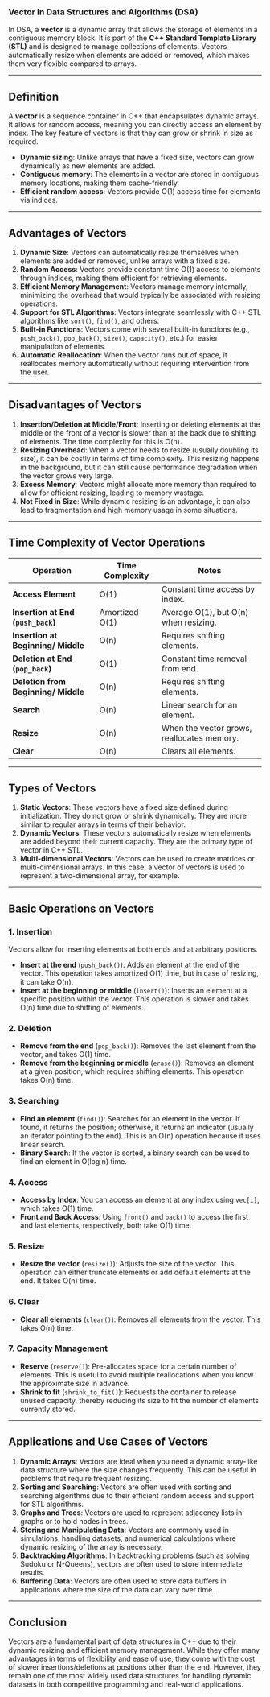 ### **Vector in Data Structures and Algorithms (DSA)**

In DSA, a **vector** is a dynamic array that allows the storage of elements in a contiguous memory block. It is part of the **C++ Standard Template Library (STL)** and is designed to manage collections of elements. Vectors automatically resize when elements are added or removed, which makes them very flexible compared to arrays.

---

## **Definition**

A **vector** is a sequence container in C++ that encapsulates dynamic arrays. It allows for random access, meaning you can directly access an element by index. The key feature of vectors is that they can grow or shrink in size as required.

- **Dynamic sizing**: Unlike arrays that have a fixed size, vectors can grow dynamically as new elements are added.
- **Contiguous memory**: The elements in a vector are stored in contiguous memory locations, making them cache-friendly.
- **Efficient random access**: Vectors provide O(1) access time for elements via indices.

---

## **Advantages of Vectors**

1. **Dynamic Size**: Vectors can automatically resize themselves when elements are added or removed, unlike arrays with a fixed size.
2. **Random Access**: Vectors provide constant time O(1) access to elements through indices, making them efficient for retrieving elements.
3. **Efficient Memory Management**: Vectors manage memory internally, minimizing the overhead that would typically be associated with resizing operations.
4. **Support for STL Algorithms**: Vectors integrate seamlessly with C++ STL algorithms like `sort()`, `find()`, and others.
5. **Built-in Functions**: Vectors come with several built-in functions (e.g., `push_back()`, `pop_back()`, `size()`, `capacity()`, etc.) for easier manipulation of elements.
6. **Automatic Reallocation**: When the vector runs out of space, it reallocates memory automatically without requiring intervention from the user.

---

## **Disadvantages of Vectors**

1. **Insertion/Deletion at Middle/Front**: Inserting or deleting elements at the middle or the front of a vector is slower than at the back due to shifting of elements. The time complexity for this is O(n).
2. **Resizing Overhead**: When a vector needs to resize (usually doubling its size), it can be costly in terms of time complexity. This resizing happens in the background, but it can still cause performance degradation when the vector grows very large.
3. **Excess Memory**: Vectors might allocate more memory than required to allow for efficient resizing, leading to memory wastage.
4. **Not Fixed in Size**: While dynamic resizing is an advantage, it can also lead to fragmentation and high memory usage in some situations.

---

## **Time Complexity of Vector Operations**

| Operation                 | Time Complexity        | Notes                                     |
|---------------------------|------------------------|-------------------------------------------|
| **Access Element**         | O(1)                   | Constant time access by index.           |
| **Insertion at End (`push_back`)** | Amortized O(1)       | Average O(1), but O(n) when resizing.    |
| **Insertion at Beginning/ Middle** | O(n)              | Requires shifting elements.              |
| **Deletion at End (`pop_back`)** | O(1)               | Constant time removal from end.          |
| **Deletion from Beginning/ Middle** | O(n)             | Requires shifting elements.              |
| **Search**                 | O(n)                   | Linear search for an element.            |
| **Resize**                 | O(n)                   | When the vector grows, reallocates memory.|
| **Clear**                  | O(n)                   | Clears all elements.                     |

---

## **Types of Vectors**

1. **Static Vectors**: These vectors have a fixed size defined during initialization. They do not grow or shrink dynamically. They are more similar to regular arrays in terms of their behavior.
2. **Dynamic Vectors**: These vectors automatically resize when elements are added beyond their current capacity. They are the primary type of vector in C++ STL.
3. **Multi-dimensional Vectors**: Vectors can be used to create matrices or multi-dimensional arrays. In this case, a vector of vectors is used to represent a two-dimensional array, for example.

---

## **Basic Operations on Vectors**

### 1. **Insertion**

Vectors allow for inserting elements at both ends and at arbitrary positions.

- **Insert at the end** (`push_back()`): Adds an element at the end of the vector. This operation takes amortized O(1) time, but in case of resizing, it can take O(n).
- **Insert at the beginning or middle** (`insert()`): Inserts an element at a specific position within the vector. This operation is slower and takes O(n) time due to shifting of elements.

### 2. **Deletion**

- **Remove from the end** (`pop_back()`): Removes the last element from the vector, and takes O(1) time.
- **Remove from the beginning or middle** (`erase()`): Removes an element at a given position, which requires shifting elements. This operation takes O(n) time.

### 3. **Searching**

- **Find an element** (`find()`): Searches for an element in the vector. If found, it returns the position; otherwise, it returns an indicator (usually an iterator pointing to the end). This is an O(n) operation because it uses linear search.
- **Binary Search**: If the vector is sorted, a binary search can be used to find an element in O(log n) time.

### 4. **Access**

- **Access by Index**: You can access an element at any index using `vec[i]`, which takes O(1) time.
- **Front and Back Access**: Using `front()` and `back()` to access the first and last elements, respectively, both take O(1) time.

### 5. **Resize**

- **Resize the vector** (`resize()`): Adjusts the size of the vector. This operation can either truncate elements or add default elements at the end. It takes O(n) time.

### 6. **Clear**

- **Clear all elements** (`clear()`): Removes all elements from the vector. This takes O(n) time.

### 7. **Capacity Management**

- **Reserve** (`reserve()`): Pre-allocates space for a certain number of elements. This is useful to avoid multiple reallocations when you know the approximate size in advance.
- **Shrink to fit** (`shrink_to_fit()`): Requests the container to release unused capacity, thereby reducing its size to fit the number of elements currently stored.

---

## **Applications and Use Cases of Vectors**

1. **Dynamic Arrays**: Vectors are ideal when you need a dynamic array-like data structure where the size changes frequently. This can be useful in problems that require frequent resizing.
2. **Sorting and Searching**: Vectors are often used with sorting and searching algorithms due to their efficient random access and support for STL algorithms.
3. **Graphs and Trees**: Vectors are used to represent adjacency lists in graphs or to hold nodes in trees.
4. **Storing and Manipulating Data**: Vectors are commonly used in simulations, handling datasets, and numerical calculations where dynamic resizing of the array is necessary.
5. **Backtracking Algorithms**: In backtracking problems (such as solving Sudoku or N-Queens), vectors are often used to store intermediate results.
6. **Buffering Data**: Vectors are often used to store data buffers in applications where the size of the data can vary over time.

---

## **Conclusion**

Vectors are a fundamental part of data structures in C++ due to their dynamic resizing and efficient memory management. While they offer many advantages in terms of flexibility and ease of use, they come with the cost of slower insertions/deletions at positions other than the end. However, they remain one of the most widely used data structures for handling dynamic datasets in both competitive programming and real-world applications.

